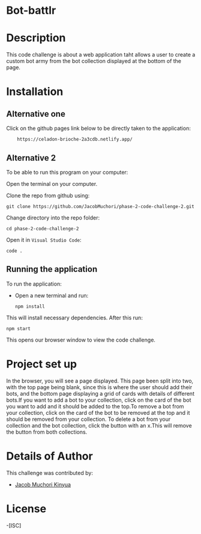 # Bot-battlr

# Description
This code challenge is about a web application taht allows a user to create a custom bot army from the bot collection displayed at the bottom of the page. 

# Installation

## Alternative one
Click on the github pages link below to be directly taken to the application:

        https://celadon-brioche-2a3cdb.netlify.app/


## Alternative 2
To be able to run this program on your computer:

Open the terminal on your computer.

Clone the repo from github using:

    git clone https://github.com/JacobMuchori/phase-2-code-challenge-2.git

Change directory into the repo folder:

    cd phase-2-code-challenge-2

Open it in ``Visual Studio Code``:

    code .

## Running the application
To run the application:

- Open a new terminal and run:

      npm install
    
This will install necessary dependencies. After this run:

    npm start

This opens our browser window to view the code challenge.


# Project set up
In the browser, you will see a page displayed. This page been split into two, with the top page being blank, since this is where the user should add their bots, and the bottom page displaying a grid of cards with details of different bots.If you want to add a bot to your collection, click on the card of the bot you want to add and it should be added to the top.To remove a bot from your collection, click on the card of the bot to be removed at the top and it should be removed from your collection. To delete a bot from your collection and the bot collection, click the button with an x.This will remove the button from both collections.

# Details of Author
 This challenge was contributed by:
- [Jacob Muchori Kinyua](https://github.com/JacobMuchori)

# License
-[ISC]